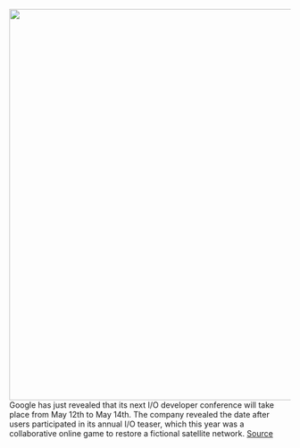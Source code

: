 <img src='https://cdn.vox-cdn.com/thumbor/j9lJr6syvFA9iCP6NZQEDOeIc2U=/0x0:2040x1360/1200x800/filters:focal(857x517:1183x843)/cdn.vox-cdn.com/uploads/chorus_image/image/66157706/acastro_180427_1777_0003.0.jpg' width='700px' /><br/>
Google has just revealed that its next I/O developer conference will take place from May 12th to May 14th. The company revealed the date after users participated in its annual I/O teaser, which this year was a collaborative online game to restore a fictional satellite network.
<a href='https://www.theverge.com/2020/1/23/21079392/google-io-2020-date-announcement'> Source <a/>